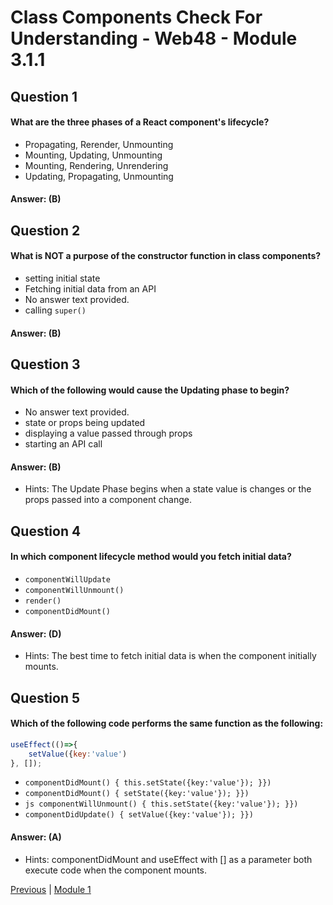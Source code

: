 # Class Components Check For Understanding - Web48 - Module 3.1.1

## Question 1

####  What are the three phases of a React component's lifecycle?

- Propagating, Rerender, Unmounting  
- Mounting, Updating, Unmounting 
- Mounting, Rendering, Unrendering 
- Updating, Propagating, Unmounting  

#### Answer:   (B) 



## Question 2

####  What is NOT a purpose of the constructor function in class components?

- setting initial state 
- Fetching initial data from an API  
- No answer text provided.  
- calling `super()`  

#### Answer:   (B) 


## Question 3

####  Which of the following would cause the Updating phase to begin?

- No answer text provided. 
- state or props being updated  
- displaying a value passed through props 
- starting an API call 

#### Answer:   (B) 

- Hints: The Update Phase begins when a state value is changes or the props passed into a component change.

## Question 4

####  In which component lifecycle method would you fetch initial data?

- `componentWillUpdate` 
- `componentWillUnmount()` 
- `render()` 
- `componentDidMount()` 

#### Answer:   (D) 

- Hints: The best time to fetch initial data is when the component initially mounts.

## Question 5

####  Which of the following code performs the same function as the following:

```js
useEffect(()=>{
    setValue({key:'value')
}, []);
```

- ``` componentDidMount() { this.setState({key:'value'}); }}) ``` 
- ``` componentDidMount() { setState({key:'value'}); }}) ``` 
- ``` js componentWillUnmount() { this.setState({key:'value'}); }})  ``` 
- ``` componentDidUpdate() { setValue({key:'value'}); }}) ``` 

#### Answer:   (A) 

- Hints: componentDidMount and useEffect with [] as a parameter both execute code when the component mounts.







[Previous](./Object_3.md) | [Module 1](../../Module_1-Class-Components/README.md)
